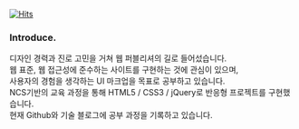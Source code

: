 [![Hits](https://hits.seeyoufarm.com/api/count/incr/badge.svg?url=https%3A%2F%2Fgithub.com%2Flee-haell&count_bg=%23A73DC8&title_bg=%23555555&icon=&icon_color=%23E7E7E7&title=Today+%2F+Total&edge_flat=false)](https://hits.seeyoufarm.com)

### Introduce.
디자인 경력과 진로 고민을 거쳐 웹 퍼블리셔의 길로 들어섰습니다.<br>
웹 표준, 웹 접근성에 준수하는 사이트를 구현하는 것에 관심이 있으며,<br>
사용자의 경험을 생각하는 UI 마크업을 목표로 공부하고 있습니다.<br>
NCS기반의 교육 과정을 통해 HTML5 / CSS3 / jQuery로 반응형 프로젝트를 구현했습니다.<br>
현재 Github와 기술 블로그에 공부 과정을 기록하고 있습니다.<br>

<!--
**lee-haell/lee-haell** is a ✨ _special_ ✨ repository because its `README.md` (this file) appears on your GitHub profile.

Here are some ideas to get you started:

- 🔭 I’m currently working on ...
- 🌱 I’m currently learning ...
- 👯 I’m looking to collaborate on ...
- 🤔 I’m looking for help with ...
- 💬 Ask me about ...
- 📫 How to reach me: ...
- 😄 Pronouns: ...
- ⚡ Fun fact: ...
-->
